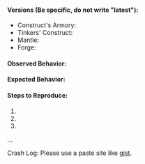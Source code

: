 <!--
#### Notice
Please reproduce all issues without any other unnecessary mods before submitting.

If you are making a suggestion, delete this template.
-->
#### Versions (Be specific, do not write "latest"):
* Construct's Armory: 
* Tinkers' Construct:
* Mantle:
* Forge:

#### Observed Behavior:

#### Expected Behavior:

#### Steps to Reproduce:
1.
2.
3.
...

Crash Log: Please use a paste site like [gist](https://gist.github.com/).
